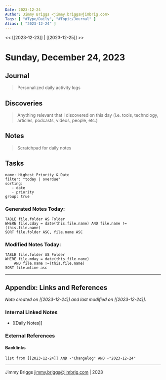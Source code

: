 ```yaml
---
Date: 2023-12-24
Author: Jimmy Briggs <jimmy.briggs@jimbrig.com>
Tags: [ "#Type/Daily", "#Topic/Journal" ]
Alias: [ "2023-12-24" ]
---
```


<< [[2023-12-23]] | [[2023-12-25]] >>

# Sunday, December 24, 2023

## Journal

> Personalized daily activity logs

## Discoveries

> Anything relevant that I discovered on this day (i.e. tools, technology, articles, podcasts, videos, people, etc.)

## Notes

> Scratchpad for daily notes

## Tasks

```todoist
name: Highest Priority & Date
filter: "today | overdue"
sorting: 
   - date
   - priority
group: true
```


### Generated Notes Today:

```dataview
TABLE file.folder AS Folder 
WHERE file.cday = date(this.file.name) AND file.name !=(this.file.name) 
SORT file.folder ASC, file.name ASC
```

### Modified Notes Today:

```dataview
TABLE file.folder AS Folder
WHERE file.mday = date(this.file.name) 
	AND file.name !=(this.file.name)
SORT file.mtime asc
```

***

## Appendix: Links and References

*Note created on [[2023-12-24]] and last modified on [[2023-12-24]].*

### Internal Linked Notes

- [[Daily Notes]]

### External References

#### Backlinks

```dataview
list from [[2023-12-24]] AND -"Changelog" AND -"2023-12-24"
```


***

Jimmy Briggs <jimmy.briggs@jimbrig.com> | 2023